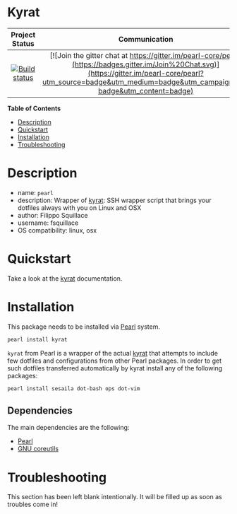 Kyrat
=====

|Project Status|Communication|
|:-----------:|:-----------:|
|[![Build status](https://api.travis-ci.org/pearl-hub/kyrat.png?branch=master)](https://travis-ci.org/pearl-hub/kyrat) | [![Join the gitter chat at https://gitter.im/pearl-core/pearl](https://badges.gitter.im/Join%20Chat.svg)](https://gitter.im/pearl-core/pearl?utm_source=badge&utm_medium=badge&utm_campaign=pr-badge&utm_content=badge) |

**Table of Contents**
- [Description](#description)
- [Quickstart](#quickstart)
- [Installation](#installation)
- [Troubleshooting](#troubleshooting)

Description
===========

- name: `pearl`
- description: Wrapper of [kyrat](https://github.com/fsquillace/kyrat): SSH wrapper script that brings your dotfiles always with you on Linux and OSX
- author: Filippo Squillace
- username: fsquillace
- OS compatibility: linux, osx

Quickstart
==========
Take a look at the [kyrat](https://github.com/fsquillace/kyrat) documentation.

Installation
============
This package needs to be installed via [Pearl](https://github.com/pearl-core/pearl) system.

```sh
pearl install kyrat
```

`kyrat` from Pearl is a wrapper of the actual
[kyrat](https://github.com/fsquillace/kyrat) that attempts to include few
dotfiles and configurations from other Pearl packages. In order to get such
dotfiles transferred automatically by kyrat install any of the following packages:

```sh
pearl install sesaila dot-bash ops dot-vim
```

Dependencies
------------
The main dependencies are the following:

- [Pearl](https://github.com/pearl-core/pearl)
- [GNU coreutils](https://www.gnu.org/software/coreutils/)

Troubleshooting
===============
This section has been left blank intentionally.
It will be filled up as soon as troubles come in!
